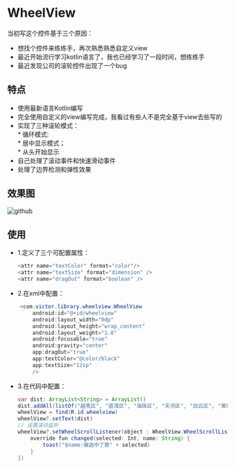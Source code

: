# WheelView
当初写这个控件基于三个原因：
* 想找个控件来练练手，再次熟悉熟悉自定义view
* 最近开始流行学习kotlin语言了，我也已经学习了一段时间，想练练手
* 最近发现公司的滚轮控件出现了一个bug


## 特点
* 使用最新语言Kotlin编写
* 完全使用自定义的view编写完成，我看过有些人不是完全基于view去些写的
* 实现了三种滚轮模式：  
	    * 循环模式:  
        * 居中显示模式；    
        * 从头开始显示
* 自己处理了滚动事件和快速滑动事件
* 处理了边界检测和弹性效果


## 效果图
![github](https://github.com/victorfan336/WheelView/blob/master/wheelview.gif)  

## 使用
* 1.定义了三个可配置属性：
	``` java
    <attr name="textColor" format="color"/>
    <attr name="textSize" format="dimension" />
    <attr name="dragOut" format="boolean" />
    ```
* 2.在xml中配置：
``` java
	<com.victor.library.wheelview.WheelView
        android:id="@+id/wheelview"
        android:layout_width="0dp"
        android:layout_height="wrap_content"
        android:layout_weight="1.0"
        android:focusable="true"
        android:gravity="center"
        app:dragOut="true"
        app:textColor="@color/black"
        app:textSize="12sp"
        />
```
* 3.在代码中配置：
	``` java
	var dist: ArrayList<String> = ArrayList()
    dist.addAll(listOf("越秀区", "荔湾区", "海珠区", "天河区", "白云区", "黄埔区", "花都区", "番禺区", "南沙区", "增城区", "从化区"))
    wheelView = find(R.id.wheelview)
    wheelView?.setText(dist)
    // 设置滚动监听
    wheelView?.setWheelScrollListener(object : WheelView.WheelScrollListener {
        override fun changed(selected: Int, name: String) {
            toast("$name:被选中了第" + selected)
        }
    })
	```
